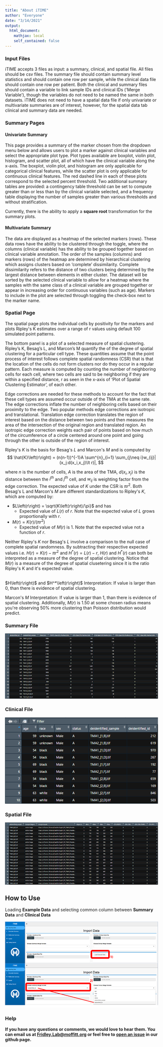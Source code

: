 ```yaml
---
title: "About iTIME"
author: "Everyone"
date: "3/14/2021"
output: 
  html_document:
    mathjax: local
    self_contained: false
---
```




### Input Files

iTIME accepts 3 files as input: a summary, clinical, and spatial file. All files should be csv files. The summary file should contain summary level statistics and should contain one row per sample, while the clinical data file should contain one row per patient. Both the clinical and summary files should contain a variable to link sample IDs and clinical IDs ('Merge Variable'), though the variables do not need to be named the same in both datasets. iTIME does not need to have a spatial data file if only univariate or multivariate summaries are of interest, however, for the spatial data tab clinical and summary data are needed.

### Summary Pages

#### Univariate Summary

This page provides a summary of the marker chosen from the dropdown menu below and allows users to plot a marker against clinical variables and select the appropriate plot type. Plot types available are boxplot, violin plot, histogram, and scatter plot, all of which have the clinical variable along the x-axis. The boxplot, violin plot, and histogram are only applicable for categorical clinical features, while the scatter plot is only applicable for continuous clinical features. The red dashed line in each of these plots correspond to the selected percent threshold. Two additional summary tables are provided: a contingency table threshold can be set to compute greater than or less than by the clinical variable selected, and a frequency table displaying the number of samples greater than various thresholds and without stratification.

Currently, there is the ability to apply a **square root** transformation for the summary plots.

#### Multivariate Summary

The data are displayed as a heatmap of the selected markers (rows). These data rows have the ability to be clustered through the toggle, where the columns (clinical variable) has the ability to be grouped together based on clinical variable annotation. The order of the samples (columns) and markers (rows) of the heatmap are determined by hierarchical clustering which assigns clusters based on ‘complete’ dissimilarity. Complete dissimilarity refers to the distance of two clusters being determined by the largest distance between elements in either cluster.  The dataset will be sorted by the selected clinical variable to allow for a heatmap where the samples with the same class of a clinical variable are grouped together or appear in increasing order for continuous variables (such as age). Markers to include in the plot are selected through toggling the check-box next to the marker name.

### Spatial Page

The spatial page plots the individual cells by positivity for the markers and plots Ripley's K estimates over a range of r values using default 100 simulated point patterns.

The bottom panel is a plot of a selected measure of spatial clustering. Ripley’s K, Besag’s L, and Marcon’s M quantify the of the degree of spatial clustering for a particular cell type.  These quantities assume that the point process of interest follows complete spatial randomness (CSR) that is that the location of the cells do not form clusters nor do they occur in a regular pattern. Each measure is computed by counting the number of neighboring cells for each cell, where two cells are said to be neighboring if they are within a specified distance, r as seen in the x-axis of ‘Plot of Spatial Clustering Estimator’, of each other. 

Edge corrections are needed for these methods to account for the fact that these cell types are assumed occur outside of the TMA at the same rate. The edge corrections inflate the number of neighboring cells based on their proximity to the edge. Two popular methods edge corrections are isotropic and translational. Translation edge correction translates the region of interest based on the distance between two points and then measures the area of the intersection of the original region and translated region. An isotropic edge correction weights each pair of points based on how much of the circumference of a circle centered around one point and going through the other is outside of the region of interest.

Ripley's $K$ is the basis for Besag's $L$ and Marcon's $M$ and is computed by
$$
\hat{K}\left(r\right) = (n(n-1))^{-1}A \sum^{n}_{i=1} \sum_{j\neq i}w_{ij}|(x_j:d(x_i,x_j)\lt r)|,
$$

where $n$ is the number of cells, $A$ is the area of the TMA, $d(x_i,x_j)$ is the distance between the $i^{th}$ and $j^{th}$ cell, and $w_{ij}$ is weighting factor from the edge correction. The expected value of $K$ under the CSR is $\pi r^2$. Both Besag's L and Marcon's $M$ are different standardizations to Ripley's $K$, which are computed by:

* $L\left(r\right) = \sqrt{K\left(r\right)/\pi}$ and has 
  + Expected value of $L\left(r\right)$ of $r$. Note that the expected value of $L$ grows proportionally with $r$.
* $M\left(r\right) = K\left(r\right)/(\pi r^2)$
  + Expected value of $M\left(r\right)$ is 1. Note that the expected value not a function of $r$.

Neither Ripley's $K$ nor Besag's $L$ involve a comparison to the null case of complete spatial randomness. By subtracting their respective expected values i.e. $H\left(r\right)  = K\left(r\right) -\pi r^2$ and $H^*\left(r\right)  = L\left(r\right)  - r$, $H\left(r\right)$ and $H^*\left(r\right)$ can both be interpreted as a measure of the degree of spatial clustering. Notice that $M\left(r\right)$ is a measure of the degree of spatial clusetering since it is the ratio Ripley's K and it's expected value.  

<!-- ```{r, modified_ripleys, echo=F, fig.align='center'} -->

<!-- tbl = data.frame("Metric" = c("Besag's L","Marcon's M"), -->
<!--                  "Formula" = c("$L\\left(r\\right) = \\sqrt{K\\left(r\\right)/\\pi}$", "$M\\left(r\\right) = K\\left(r\\right)/(\\pi r^2)$"), -->
<!--                  "Expected Value" = c("$r$", "1"), -->
<!--                  "Formula Displayed in Plot" = c("$L\\left(r\\right) - r$","$M\\left(r\\right)$")) -->

<!-- colnames(tbl) = c("Metric","Formula","Expected Value","Formula Displayed in Plot") -->
<!-- knitr::kable( tbl, escape = F, align = 'c', format = 'html')  %>% -->
<!--   kableExtra::kable_styling(position = "center", protect_latex = FALSE, latex_options = 'basic') -->
<!-- ``` -->

<br/>
$H\left(r\right)$ and $H^*\left(r\right)$ Interpretation: If value is larger than 0, than there is evidence of spatial clustering.

Marcon's $M$ Interpretation: If value is larger than 1, than there is evidence of spatial clustering. Additionally, $M\left(r\right)$ is 1.50 at some chosen radius means you're observing 50% more clustering than Poisson distribution would predict.

### Summary File

![Summary File Example](GettingStarted_images/example_summary_data_format.png)

### Clinical File

![Clinical File Example](GettingStarted_images/example_clinical_data_format.png)

### Spatial File

![Spatial File Example](GettingStarted_images/example_spatial_data_format.png)

## How to Use

Loading **Example Data** and selecting common column between **Summary Data** and **Clinical Data**

![Loading Data Help](GettingStarted_images/load_data_help.png)

### Help

**If you have any questions or comments, we would love to hear them. You can email us at [Fridley.Lab@moffitt.org](mailto:Fridley.Lab@moffitt.org) or feel free to [open an issue](https://github.com/FridleyLab/iTIME/issues) in our github page.**
